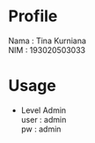 # Profile
Nama : Tina Kurniana\
NIM  : 193020503033
# Usage
* Level Admin\
user : admin\
pw   : admin
